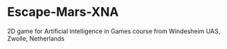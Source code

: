 # Escape-Mars-XNA
2D game for Artificial Intelligence in Games course from Windesheim UAS, Zwolle, Netherlands
